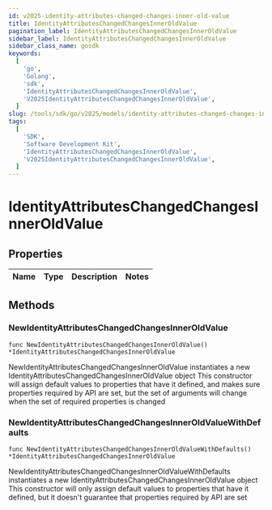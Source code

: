 ```yaml
---
id: v2025-identity-attributes-changed-changes-inner-old-value
title: IdentityAttributesChangedChangesInnerOldValue
pagination_label: IdentityAttributesChangedChangesInnerOldValue
sidebar_label: IdentityAttributesChangedChangesInnerOldValue
sidebar_class_name: gosdk
keywords:
  [
    'go',
    'Golang',
    'sdk',
    'IdentityAttributesChangedChangesInnerOldValue',
    'V2025IdentityAttributesChangedChangesInnerOldValue',
  ]
slug: /tools/sdk/go/v2025/models/identity-attributes-changed-changes-inner-old-value
tags:
  [
    'SDK',
    'Software Development Kit',
    'IdentityAttributesChangedChangesInnerOldValue',
    'V2025IdentityAttributesChangedChangesInnerOldValue',
  ]
---
```


# IdentityAttributesChangedChangesInnerOldValue

## Properties

| Name | Type | Description | Notes |
| ---- | ---- | ----------- | ----- |

## Methods

### NewIdentityAttributesChangedChangesInnerOldValue

`func NewIdentityAttributesChangedChangesInnerOldValue() *IdentityAttributesChangedChangesInnerOldValue`

NewIdentityAttributesChangedChangesInnerOldValue instantiates a new IdentityAttributesChangedChangesInnerOldValue object This constructor will assign default values to properties that have it defined, and makes sure properties required by API are set, but the set of arguments will change when the set of required properties is changed

### NewIdentityAttributesChangedChangesInnerOldValueWithDefaults

`func NewIdentityAttributesChangedChangesInnerOldValueWithDefaults() *IdentityAttributesChangedChangesInnerOldValue`

NewIdentityAttributesChangedChangesInnerOldValueWithDefaults instantiates a new IdentityAttributesChangedChangesInnerOldValue object This constructor will only assign default values to properties that have it defined, but it doesn't guarantee that properties required by API are set

